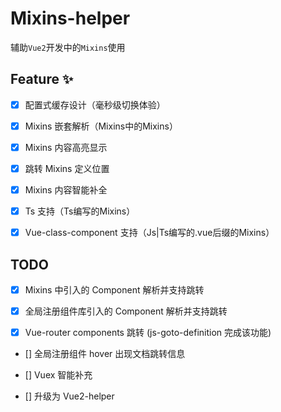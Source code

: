 # Mixins-helper

辅助`Vue2`开发中的`Mixins`使用

## Feature ✨

- [x] 配置式缓存设计（毫秒级切换体验）

- [x] Mixins 嵌套解析（Mixins中的Mixins）

- [x] Mixins 内容高亮显示

- [x] 跳转 Mixins 定义位置

- [x] Mixins 内容智能补全

- [x] Ts 支持（Ts编写的Mixins）

- [x] Vue-class-component 支持（Js|Ts编写的.vue后缀的Mixins）

## TODO

- [x] Mixins 中引入的 Component 解析并支持跳转

- [x] 全局注册组件库引入的 Component 解析并支持跳转

- [x] Vue-router components 跳转 (js-goto-definition 完成该功能)

- [] 全局注册组件 hover 出现文档跳转信息

- [] Vuex 智能补充

- [] 升级为 Vue2-helper